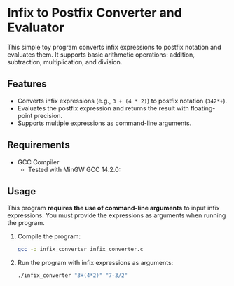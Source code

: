 # Infix to Postfix Converter and Evaluator

This simple toy program converts infix expressions to postfix notation and evaluates them. It supports basic arithmetic operations: addition, subtraction, multiplication, and division.

## Features
- Converts infix expressions (e.g., `3 + (4 * 2)`) to postfix notation (`342*+`).
- Evaluates the postfix expression and returns the result with floating-point precision.
- Supports multiple expressions as command-line arguments.

## Requirements
- GCC Compiler
  - Tested with MinGW GCC 14.2.0:
    
## Usage
This program **requires the use of command-line arguments** to input infix expressions. You must provide the expressions as arguments when running the program.

1. Compile the program:
   ```bash
   gcc -o infix_converter infix_converter.c
2. Run the program with infix expressions as arguments:
   ```bash
   ./infix_converter "3+(4*2)" "7-3/2"
